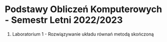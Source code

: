 # Podstawy Obliczeń Komputerowych - Semestr Letni 2022/2023
1. Laboratorium 1 - Rozwiązywanie układu równań metodą skończoną